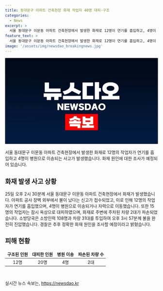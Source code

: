 ```yaml
---
title: 동대문구 아파트 건축현장 화재 작업자 40명 대피·구조
categories:
  - News
excerpt: >
  서울 동대문구 이문동 아파트 건축현장에서 발생한 화재로 12명이 연기를 흡입하고, 4명이 병원으로 이송되었다. 작업자 20명이 구조되고, 15명은 옥상으로 대피했으며, 화재로 주변 차량 2대가 파손됐다. 소방당국은 108명의 소방인력과 31대의 차량을 동원하여 1시간 20여 분 만에 화재를 진압했다. 경찰은 화재 원인을 조사 중이라고 밝혔다. 
feature_text: >
  서울 동대문구 이문동 아파트 건축현장에서 발생한 화재로 12명이 연기를 흡입하고, 4명이 병원으로 이송되었다. 작업자 20명이 구조되고, 15명은 옥상으로 대피했으며, 화재로 주변 차량 2대가 파손됐다. 소방당국은 108명의 소방인력과 31대의 차량을 동원하여 1시간 20여 분 만에 화재를 진압했다. 경찰은 화재 원인을 조사 중이라고 밝혔다. 
image: '/assets/img/newsdao_breakingnews.jpg'
---
```


<p><img src="/assets/img/newsdao_breakingnews.jpg" alt="implanttips 속보" /></p>

<p>서울 동대문구 이문동 아파트 건축현장에서 발생한 화재로 12명의 작업자가 연기를 흡입하고 4명이 병원으로 이송되는 사고가 발생했습니다. 화재 원인에 대한 조사가 예정되어 있습니다.</p>

<h2 data-ke-size="size26">화재 발생 사고 상황</h2>

<p data-ke-size="size16">25일 오후 2시 30분께 서울 동대문구 이문동 아파트 건축현장에서 화재가 발생했습니다. 아파트 공사 장벽 외부에서 불이 났다는 신고가 접수되었고, 이로 인해 12명의 작업자가 연기를 흡입했으며, 4명이 병원으로 이송되거나 자력으로 이동했습니다. 또한 15명의 작업자는 잠시 옥상으로 대피하였으며, 화재로 주변에 주차된 차량 2대가 파손되었습니다. 소방당국은 소방인력 108명과 차량 31대를 투입하여 오후 3시 57분께 불을 완전히 진압했습니다. 경찰은 추후 정확한 화재 원인을 조사할 예정이라고 밝혔습니다.</p>

<h2 data-ke-size="size26">피해 현황</h2>

<table>
<thead>
<tr>
<td style="text-align: center; height: 17px;"><b>구조된 인원</b></td>
<td style="text-align: center; height: 17px;"><b>대피한 인원</b></td>
<td style="text-align: center; height: 17px;"><b>병원 이송</b></td>
<td style="text-align: center; height: 17px;"><b>파손된 차량 수</b></td>
</tr>
</thead>
<tr>
<td style="text-align: center; height: 17px;">12명</td>
<td style="text-align: center; height: 17px;">20명</td>
<td style="text-align: center; height: 17px;">4명</td>
<td style="text-align: center; height: 17px;">2대</td>
</tr>
</table>

<p data-ke-size="size16">&nbsp;</p>
실시간 뉴스 속보는, <a href="https://newsdao.kr" rel="dofollow">https://newsdao.kr</a>


